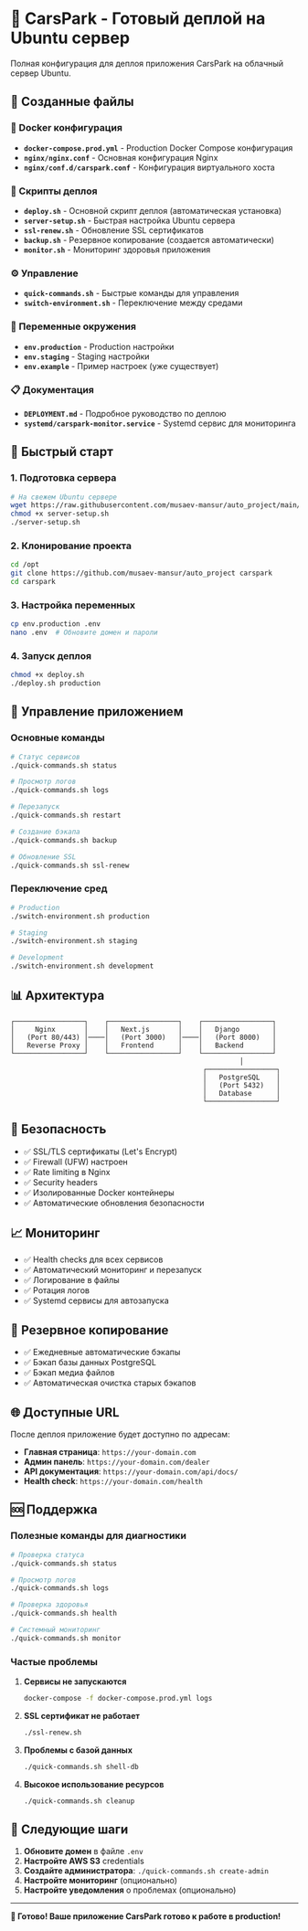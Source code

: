 # 🚀 CarsPark - Готовый деплой на Ubuntu сервер

Полная конфигурация для деплоя приложения CarsPark на облачный сервер Ubuntu.

## 📁 Созданные файлы

### 🐳 Docker конфигурация
- **`docker-compose.prod.yml`** - Production Docker Compose конфигурация
- **`nginx/nginx.conf`** - Основная конфигурация Nginx
- **`nginx/conf.d/carspark.conf`** - Конфигурация виртуального хоста

### 🔧 Скрипты деплоя
- **`deploy.sh`** - Основной скрипт деплоя (автоматическая установка)
- **`server-setup.sh`** - Быстрая настройка Ubuntu сервера
- **`ssl-renew.sh`** - Обновление SSL сертификатов
- **`backup.sh`** - Резервное копирование (создается автоматически)
- **`monitor.sh`** - Мониторинг здоровья приложения

### ⚙️ Управление
- **`quick-commands.sh`** - Быстрые команды для управления
- **`switch-environment.sh`** - Переключение между средами

### 🔐 Переменные окружения
- **`env.production`** - Production настройки
- **`env.staging`** - Staging настройки
- **`env.example`** - Пример настроек (уже существует)

### 📋 Документация
- **`DEPLOYMENT.md`** - Подробное руководство по деплою
- **`systemd/carspark-monitor.service`** - Systemd сервис для мониторинга

## 🚀 Быстрый старт

### 1. Подготовка сервера
```bash
# На свежем Ubuntu сервере
wget https://raw.githubusercontent.com/musaev-mansur/auto_project/main/server-setup.sh
chmod +x server-setup.sh
./server-setup.sh
```

### 2. Клонирование проекта
```bash
cd /opt
git clone https://github.com/musaev-mansur/auto_project carspark
cd carspark
```

### 3. Настройка переменных
```bash
cp env.production .env
nano .env  # Обновите домен и пароли
```

### 4. Запуск деплоя
```bash
chmod +x deploy.sh
./deploy.sh production
```

## 🔧 Управление приложением

### Основные команды
```bash
# Статус сервисов
./quick-commands.sh status

# Просмотр логов
./quick-commands.sh logs

# Перезапуск
./quick-commands.sh restart

# Создание бэкапа
./quick-commands.sh backup

# Обновление SSL
./quick-commands.sh ssl-renew
```

### Переключение сред
```bash
# Production
./switch-environment.sh production

# Staging
./switch-environment.sh staging

# Development
./switch-environment.sh development
```

## 📊 Архитектура

```
┌─────────────────┐    ┌─────────────────┐    ┌─────────────────┐
│     Nginx       │    │   Next.js       │    │   Django        │
│   (Port 80/443) │────│   (Port 3000)   │────│   (Port 8000)   │
│   Reverse Proxy │    │   Frontend      │    │   Backend       │
└─────────────────┘    └─────────────────┘    └─────────────────┘
                                                        │
                                               ┌─────────────────┐
                                               │   PostgreSQL    │
                                               │   (Port 5432)   │
                                               │   Database      │
                                               └─────────────────┘
```

## 🔐 Безопасность

- ✅ SSL/TLS сертификаты (Let's Encrypt)
- ✅ Firewall (UFW) настроен
- ✅ Rate limiting в Nginx
- ✅ Security headers
- ✅ Изолированные Docker контейнеры
- ✅ Автоматические обновления безопасности

## 📈 Мониторинг

- ✅ Health checks для всех сервисов
- ✅ Автоматический мониторинг и перезапуск
- ✅ Логирование в файлы
- ✅ Ротация логов
- ✅ Systemd сервисы для автозапуска

## 💾 Резервное копирование

- ✅ Ежедневные автоматические бэкапы
- ✅ Бэкап базы данных PostgreSQL
- ✅ Бэкап медиа файлов
- ✅ Автоматическая очистка старых бэкапов

## 🌐 Доступные URL

После деплоя приложение будет доступно по адресам:

- **Главная страница**: `https://your-domain.com`
- **Админ панель**: `https://your-domain.com/dealer`
- **API документация**: `https://your-domain.com/api/docs/`
- **Health check**: `https://your-domain.com/health`

## 🆘 Поддержка

### Полезные команды для диагностики
```bash
# Проверка статуса
./quick-commands.sh status

# Просмотр логов
./quick-commands.sh logs

# Проверка здоровья
./quick-commands.sh health

# Системный мониторинг
./quick-commands.sh monitor
```

### Частые проблемы

1. **Сервисы не запускаются**
   ```bash
   docker-compose -f docker-compose.prod.yml logs
   ```

2. **SSL сертификат не работает**
   ```bash
   ./ssl-renew.sh
   ```

3. **Проблемы с базой данных**
   ```bash
   ./quick-commands.sh shell-db
   ```

4. **Высокое использование ресурсов**
   ```bash
   ./quick-commands.sh cleanup
   ```

## 📝 Следующие шаги

1. **Обновите домен** в файле `.env`
2. **Настройте AWS S3** credentials
3. **Создайте администратора**: `./quick-commands.sh create-admin`
4. **Настройте мониторинг** (опционально)
5. **Настройте уведомления** о проблемах (опционально)

---

**🎉 Готово! Ваше приложение CarsPark готово к работе в production!**
